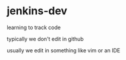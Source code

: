 # jenkins-dev
learning to track code

typically we don't edit in github

usually we edit in something like vim or an IDE
